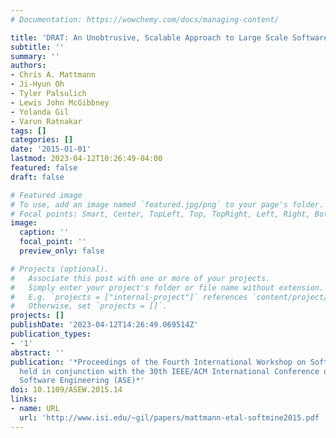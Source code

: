 ```yaml
---
# Documentation: https://wowchemy.com/docs/managing-content/

title: 'DRAT: An Unobtrusive, Scalable Approach to Large Scale Software License Analysis'
subtitle: ''
summary: ''
authors:
- Chris A. Mattmann
- Ji-Hyun Oh
- Tyler Palsulich
- Lewis John McGibbney
- Yolanda Gil
- Varun Ratnakar
tags: []
categories: []
date: '2015-01-01'
lastmod: 2023-04-12T10:26:49-04:00
featured: false
draft: false

# Featured image
# To use, add an image named `featured.jpg/png` to your page's folder.
# Focal points: Smart, Center, TopLeft, Top, TopRight, Left, Right, BottomLeft, Bottom, BottomRight.
image:
  caption: ''
  focal_point: ''
  preview_only: false

# Projects (optional).
#   Associate this post with one or more of your projects.
#   Simply enter your project's folder or file name without extension.
#   E.g. `projects = ["internal-project"]` references `content/project/deep-learning/index.md`.
#   Otherwise, set `projects = []`.
projects: []
publishDate: '2023-04-12T14:26:49.069514Z'
publication_types:
- '1'
abstract: ''
publication: '*Proceedings of the Fourth International Workshop on Software Mining,
  held in conjunction with the 30th IEEE/ACM International Conference on Automated
  Software Engineering (ASE)*'
doi: 10.1109/ASEW.2015.14
links:
- name: URL
  url: 'http://www.isi.edu/~gil/papers/mattmann-etal-softmine2015.pdf '
---
```

